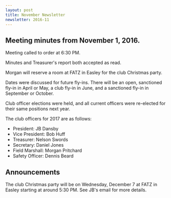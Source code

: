 ```yaml
---
layout: post
title: November Newsletter
newsletter: 2016-11
---
```

## Meeting minutes from November 1, 2016.

Meeting called to order at 6:30 PM.

Minutes and Treasurer's report both accepted as read.

Morgan will reserve a room at FATZ in Easley for the club Christmas party.

Dates were discussed for future fly-ins. There will be an open, sanctioned
fly-in in April or May, a club fly-in in June, and a sanctioned fly-in in
September or October.

Club officer elections were held, and all current officers were re-elected for
their same positions next year.

The club officers for 2017 are as follows:

- President: JB Dansby
- Vice President: Bob Huff
- Treasurer: Nelson Swords
- Secretary: Daniel Jones
- Field Marshall: Morgan Pritchard
- Safety Officer: Dennis Beard

## Announcements

The club Christmas party will be on Wednesday, December 7 at FATZ in Easley
starting at around 5:30 PM. See JB's email for more details.
